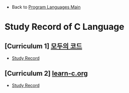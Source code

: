 * Back to [Program Languages Main](https://github.com/JoonHyeok-hozy-Kim/program_languages/blob/main/README.md)

# Study Record of C Language

## [Curriculum 1] [모두의 코드](https://modoocode.com/231)
* [Study Record](https://github.com/JoonHyeok-hozy-Kim/program_languages/blob/main/C/modu/c_modu_note.md)

## [Curriculum 2] [learn-c.org](https://www.learn-c.org/)
* [Study Record](https://github.com/JoonHyeok-hozy-Kim/program_languages/blob/main/C/learn-c/note.md)